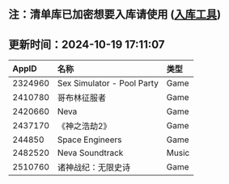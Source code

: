 ## 注：清单库已加密想要入库请使用 ([入库工具](https://github.com/BlankTMing/ManifestAutoUpdate/releases))

## 更新时间：2024-10-19 17:11:07
| AppID | 名称 | 类型  |
| :-------------------- | :----------------------------- | :----------- |
| 2324960 | Sex Simulator - Pool Party| Game |
| 2410780 | 哥布林征服者| Game |
| 2420660 | Neva| Game |
| 2437170 | 《神之浩劫2》| Game |
| 244850 | Space Engineers| Game |
| 2482520 | Neva Soundtrack| Music |
| 2510760 | 诸神战纪：无限史诗| Game |
